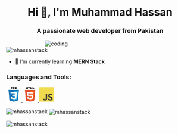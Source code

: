 <h1 align="center">Hi 👋, I'm Muhammad Hassan</h1>
<h3 align="center">A passionate web developer from Pakistan</h3>

<img align="right" width="400" alt="coding" src="https://media3.giphy.com/media/qgQUggAC3Pfv687qPC/giphy.gif">

<p align="left"> <img src="https://komarev.com/ghpvc/?username=mhassanstack&label=Profile%20views&color=0e75b6&style=flat" alt="mhassanstack" /> </p>

- 🌱 I’m currently learning **MERN Stack**


<p align="left">
</p>

<h3 align="left">Languages and Tools:</h3>
<p align="left"> <a href="https://www.w3schools.com/css/" target="_blank" rel="noreferrer"> <img src="https://raw.githubusercontent.com/devicons/devicon/master/icons/css3/css3-original-wordmark.svg" alt="css3" width="40" height="40"/> </a> <a href="https://www.w3.org/html/" target="_blank" rel="noreferrer"> <img src="https://raw.githubusercontent.com/devicons/devicon/master/icons/html5/html5-original-wordmark.svg" alt="html5" width="40" height="40"/> </a> <a href="https://developer.mozilla.org/en-US/docs/Web/JavaScript" target="_blank" rel="noreferrer"> <img src="https://raw.githubusercontent.com/devicons/devicon/master/icons/javascript/javascript-original.svg" alt="javascript" width="40" height="40"/> </a> </p>

<p><img align="left" src="https://github-readme-stats.vercel.app/api/top-langs?username=mhassanstack&show_icons=true&locale=en&layout=compact" alt="mhassanstack" /></p>

<p>&nbsp;<img align="center" src="https://github-readme-stats.vercel.app/api?username=mhassanstack&show_icons=true&locale=en" alt="mhassanstack" /></p>

<p><img align="center" src="https://github-readme-streak-stats.herokuapp.com/?user=mhassanstack&" alt="mhassanstack" /></p>
